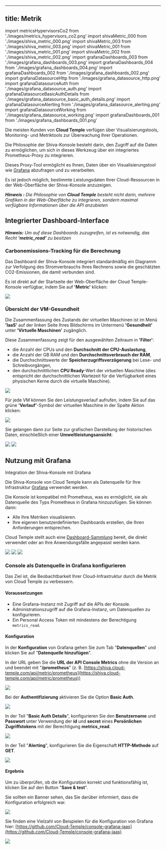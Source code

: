 

---
title: Metrik
---
import metricsHypervisorsCo2 from './images/metrics_hypervisors_co2.png'
import shivaMetric_000 from './images/shiva_metric_000.png'
import shivaMetric_003 from './images/shiva_metric_003.png'
import shivaMetric_001 from './images/shiva_metric_001.png'
import shivaMetric_002 from './images/shiva_metric_002.png'
import grafanaDashboards_003 from './images/grafana_dashboards_003.png'
import grafanaDashboards_004 from './images/grafana_dashboards_004.png'
import grafanaDashboards_002 from './images/grafana_dashboards_002.png'
import grafanaDatasourceHttp from './images/grafana_datasource_http.png'
import grafanaDatasourceAuth from './images/grafana_datasource_auth.png'
import grafanaDatasourceBasicAuthDetails from './images/grafana_datasource_basic_auth_details.png'
import grafanaDatasourceAlerting from './images/grafana_datasource_alerting.png'
import grafanaDatasourceWorking from './images/grafana_datasource_working.png'
import grafanaDashboards_001 from './images/grafana_dashboards_001.png'

Die meisten Kunden von __Cloud Temple__ verfügen über Visualisierungstools, Monitoring- und Metriktools zur Überwachung ihrer Operationen.

Die Philosophie der Shiva-Konsole besteht darin, den Zugriff auf die Daten zu ermöglichen, um sich in dieses Werkzeug über ein integriertes Prometheus-Proxy zu integrieren.

Dieses Proxy-Tool ermöglicht es Ihnen, Daten über ein Visualisierungstool wie [Grafana](https://grafana.com) abzufragen und zu verarbeiten.

Es ist jedoch möglich, bestimmte Leistungsdaten Ihrer Cloud-Ressourcen in der Web-Oberfläche der Shiva-Konsole anzuzeigen.

*__Hinweis :__ Die Philosophie von __Cloud Temple__ besteht nicht darin, mehrere Grafiken in der Web-Oberfläche zu integrieren, sondern maximal verfügbare Informationen über die API anzubieten*



## Integrierter Dashboard-Interface

*__Hinweis:__ Um auf diese Dashboards zuzugreifen, ist es notwendig, das Recht __'metric_read'__ zu besitzen*



### Carbonemissions-Tracking für die Berechnung

Das Dashboard der Shiva-Konsole integriert standardmäßig ein Diagramm zur Verfolgung des Stromverbrauchs Ihres Rechnens sowie die geschätzten CO2-Emissionen, die damit verbunden sind.

Es ist direkt auf der Startseite der Web-Oberfläche der Cloud Temple-Konsole verfügbar, indem Sie auf __'Metric'__ klicken:

<img src={metricsHypervisorsCo2} />



### Übersicht der VM-Gesundheit

Die Zusammenfassung des Zustands der virtuellen Maschinen ist im Menü __'IaaS'__ auf der linken Seite Ihres Bildschirms im Untermenü __'Gesundheit'__ unter __'Virtuelle Maschinen'__ zugänglich.

Diese Zusammenfassung zeigt für den ausgewählten Zeitraum in __'Filter'__:

- die Anzahl der CPUs und den __Durchschnitt der CPU-Auslastung__,
- die Anzahl der GB RAM und den __Durchschnittsverbrauch der RAM__,
- die Durchschnittswerte der __Speicherzugriffsverzögerung__ bei Lese- und Schreibvorgängen,
- den durchschnittlichen __CPU Ready__-Wert der virtuellen Maschine (dies entspricht der durchschnittlichen Wartezeit für die Verfügbarkeit eines physischen Kerne durch die virtuelle Maschine).

<img src={shivaMetric_000} />

Für jede VM können Sie den Leistungsverlauf aufrufen, indem Sie auf das grüne __'Verlauf'__-Symbol der virtuellen Maschine in der Spalte Aktion klicken:

<img src={shivaMetric_003} />

Sie gelangen dann zur Seite zur grafischen Darstellung der historischen Daten, einschließlich einer __Umweltleistungsansicht__:

<img src={shivaMetric_001} />

<img src={shivaMetric_002} />



## Nutzung mit __Grafana__

Integration der Shiva-Konsole mit Grafana

Die Shiva-Konsole von Cloud Temple kann als Datenquelle für Ihre Infrastruktur [Grafana](https://grafana.com/) verwendet werden.

Die Konsole ist kompatibel mit Prometheus, was es ermöglicht, sie als Datenquelle des Typs Prometheus in Grafana hinzuzufügen. Sie können dann:

- Alle Ihre Metriken visualisieren.
- Ihre eigenen benutzerdefinierten Dashboards erstellen, die Ihren Anforderungen entsprechen.

Cloud Temple stellt auch eine [Dashboard-Sammlung](https://github.com/Cloud-Temple/console-grafana-iaas) bereit, die direkt verwendet oder an Ihre Anwendungsfälle angepasst werden kann.

<img src={grafanaDashboards_003} />

<img src={grafanaDashboards_004} />

<img src={grafanaDashboards_002} />



### Console als Datenquelle in Grafana konfigurieren

Das Ziel ist, die Beobachtbarkeit Ihrer Cloud-Infrastruktur durch die Metrik von Cloud Temple zu verbessern.



#### Voraussetzungen

- Eine Grafana-Instanz mit Zugriff auf die APIs der Konsole.
- Administrationszugriff auf die Grafana-Instanz, um Datenquellen zu konfigurieren.
- Ein Personal Access Token mit mindestens der Berechtigung `metrics_read`.



#### Konfiguration

In der __Konfiguration__ von Grafana gehen Sie zum Tab "__Datenquellen__" und klicken Sie auf "__Datenquelle hinzufügen__".

In der URL geben Sie die __URL der API Console Metrics__ ohne die Version an und beendet mit "__/prometheus__"
(z. B. [https://shiva.cloud-temple.com/api/metric/prometheus](https://shiva.cloud-temple.com/api/metric/prometheus))

<img src={grafanaDatasourceHttp} />

Bei der __Authentifizierung__ aktivieren Sie die Option __Basic Auth__.

<img src={grafanaDatasourceAuth} />

In der Teil "__Basic Auth Details__", konfigurieren Sie den __Benutzername__ und __Passwort__ unter Verwendung
der __id__ und __secret__ eines __Persönlichen Zugriffstokens__ mit der Berechtigung __metrics_read__.

<img src={grafanaDatasourceBasicAuthDetails} />

In der Teil "__Alerting__", konfigurieren Sie die Eigenschaft __HTTP-Methode__ auf __GET__.

<img src={grafanaDatasourceAlerting} />



#### Ergebnis

Um zu überprüfen, ob die Konfiguration korrekt und funktionsfähig ist, klicken Sie auf den Button "__Save & test__".

Sie sollten ein Banner sehen, das Sie darüber informiert, dass die Konfiguration erfolgreich war.

<img src={grafanaDatasourceWorking} />

Sie finden eine Vielzahl von Beispielen für die Konfiguration von Grafana hier: [https://github.com/Cloud-Temple/console-grafana-iaas](https://github.com/Cloud-Temple/console-grafana-iaas)

<img src={grafanaDashboards_001} />